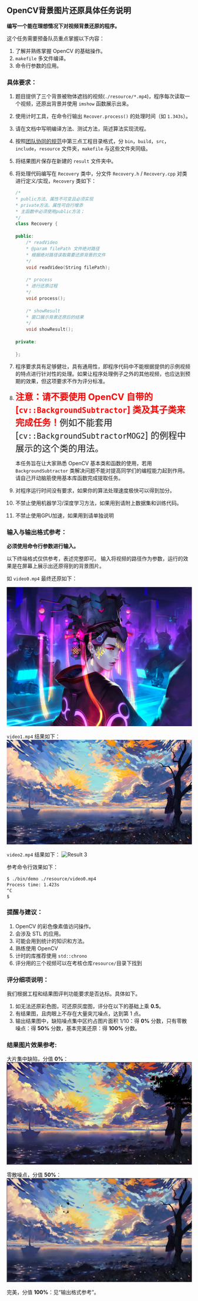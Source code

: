 ## OpenCV背景图片还原具体任务说明

**编写一个能在理想情况下对视频背景还原的程序。**

这个任务需要预备队员重点掌握以下内容：

1. 了解并熟练掌握 OpenCV 的基础操作。
2. `makefile` 多文件编译。
3. 命令行参数的应用。

### **具体要求：**

1. 题目提供了三个背景被物体遮挡的视频(`./resource/*.mp4`)，程序每次读取一个视频，还原出背景并使用 `imshow` 函数展示出来。
2. 使用计时工具，在命令行输出 `Recover.process()` 的处理时间（如 `1.343s`）。
3. 请在文档中写明编译方法、测试方法，简述算法实现流程。
4. 按照[团队协同的规范](https://github.com/SYSU-AERO-SWIFT/Tutorial_2022/blob/main/Doc/%E5%9B%A2%E9%98%9F%E5%8D%8F%E5%90%8C%E7%9A%84%E8%A7%84%E8%8C%83.md)中第三点工程目录格式，分 `bin`，`build`，`src`，`include`，`resource` 文件夹，`makefile` 与这些文件夹同级。
5. 将结果图片保存在新建的 `result` 文件夹中。
6. 将处理代码编写在 `Recovery` 类中，分文件 `Recovery.h` / `Recovery.cpp` 对类进行定义/实现，`Recovery` 类如下：
   ```cpp
   /*
   * public方法、属性不可变且必须实现
   * private方法、属性可自行增添
   * 主函数中必须使用public方法；
   */
   class Recovery {

   public:
       /* readVideo
       * @param filePath 文件绝对路径
       * 根据绝对路径读取需要还原背景的文件
       */
       void readVideo(String filePath);

       /* process
       * 进行还原过程
       */
       void process();

       /* showResult
       * 窗口展示背景还原后的结果
       */
       void showResult();

   private:

   };
   ```
7. 程序要求具有足够健壮，具有通用性，即程序代码中不能根据提供的示例视频的特点进行针对性的处理。如果让程序处理例子之外的其他视频，也应达到预期的效果，但这项要求不作为评分标准。
8. <b><font size="5"><span style="color:Red;">注意：请不要使用 OpenCV 自带的 [`cv::BackgroundSubtractor`] 类及其子类来完成任务！</span></b>例如不能套用 [`cv::BackgroundSubtractorMOG2`] 的例程中展示的这个类的用法。</font>

    本任务旨在让大家熟悉 OpenCV 基本类和函数的使用，若用 `BackgroundSubtractor` 类解决问题不能对提高同学们的编程能力起到作用。请自己开动脑筋使用基本库函数完成提取任务。


9. 对程序运行时间没有要求，如果你的算法处理速度极快可以得到加分。
10. 不禁止使用机器学习/深度学习方法，如果用到请附上数据集和训练代码。
11. 不禁止使用GPU加速，如果用到请单独说明

### 输入与输出格式参考：

**必须使用命令行参数进行输入。**

以下终端格式仅供参考，表述完整即可。
输入将视频的路径作为参数，运行的效果是在屏幕上展示出还原得到的背景图片。

如 `video0.mp4` 最终还原如下：

![Result 1](demo/res0.jpg)

`video1.mp4` 结果如下：
![Result 2](demo/res1.jpg)

`video2.mp4` 结果如下：
![Result 3](demo/res2.png)

参考命令行效果如下：

```shell
$ ./bin/demo ./resource/video0.mp4
Process time: 1.423s
^C
$
```

### 提醒与建议：

1. OpenCV 的彩色像素值访问操作。
2. 会涉及 STL 的应用。
3. 可能会用到统计的知识和方法。
4. 熟练使用 OpenCV
5. 计时的库推荐使用 `std::chrono`
6. 评分用的三个视频可以在考核仓库`resource/`目录下找到

### 评分细项说明：

我们根据工程和结果图评判功能要求是否达标。具体如下。

1. 如无法还原彩色图，可还原灰度图，评分在以下的基础上乘 **0.5**。
2. 有结果图，且肉眼上不存在大量突兀噪点，达到第 1 点。
3. 输出结果图中，缺陷噪点集中区约占图片面积 1/10：得 **0%** 分数，只有零散噪点：得 **50%** 分数，基本完美还原：得 **100%** 分数。


### 结果图片效果参考:

大片集中缺陷，分值 **0%**：
![0 percent](demo/0percent.png)

零散噪点，分值 **50%**：
![50 percent](demo/50percent.png)

完美，分值 **100%**：见“输出格式参考”。

